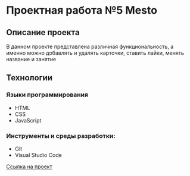 # Проектная работа №5 Mesto  
## Описание проекта  
В данном проекте представлена различная функциональность, а именно можно добавлять и удалять карточки, ставить лайки, менять название и занятие  
## Технологии  
### Языки программирования  
* HTML  
* CSS  
* JavaScript  

### Инструменты и среды разработки:  
* Git  
* Visual Studio Code 

<a href="https://katrinazubova.github.io/sprint-1__startkit">Ссылка на проект</a>  